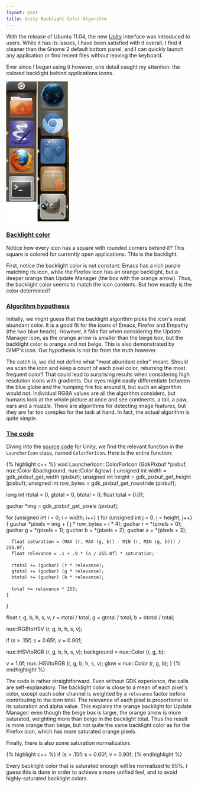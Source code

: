 ```yaml
---
layout: post
title: Unity Backlight Color Algorithm
---
```


With the release of Ubuntu 11.04, the new [Unity][] interface was
introduced to users.  While it has its issues, I have been satisfied
with it overall.  I find it cleaner than the Gnome 2 default bottom
panel, and I can quickly launch any application or find recent files
without leaving the keyboard.

Ever since I began using it however, one detail caught my attention:
the colored backlight behind applications icons.

<img class="inset" src="/img/posts/unity.png" alt="Unity backlight zoom" />

### [Backlight color](#backlight_color)

Notice how every icon has a square with rounded corners behind it?
This square is colored for currently open applications.  This is the
backlight.

First, notice the backlight color is not constant: Emacs has a rich
purple matching its icon, while the Firefox icon has an orange
backlight, but a deeper orange than Update Manager (the box with the
orange arrow).  Thus, the backlight color seems to match the icon
contents.  But how exactly is the color determined?

### [Algorithm hypothesis](#algorithm_hypothesis)

Initially, we might guess that the backlight algorithm picks the
icon's most abundant color.  It is a good fit for the icons of Emacs,
Firefox and Empathy (the two blue heads).  However, it falls flat when
considering the Update Manager icon, as the orange arrow is smaller
than the beige box, but the backlight color is orange and not beige.
This is also demonstrated by GIMP's icon.  Our hypothesis is not far
from the truth however.

The catch is, we did not define what "most abundant color" meant.
Should we scan the icon and keep a count of each pixel color,
returning the most frequent color?  That could lead to surprising
results when considering high resolution icons with gradients. Our
eyes might easily differentiate between the blue globe and the humping
fire fox around it, but such an algorithm would not.  Individual RGBA
values are all the algorithm considers, but humans look at the whole
picture at once and see continents, a tail, a paw, ears and a muzzle.
There are algorithms for detecting image features, but they are far
too complex for the task at hand.  In fact, the actual algorithm is
quite simple.

### [The code](#the_code)

Diving into the [source code][code] for Unity, we find the relevant function
in the `LauncherIcon` class, named `ColorForIcon`.  Here is
the entire function:

{% highlight c++ %}
void LauncherIcon::ColorForIcon (GdkPixbuf *pixbuf,
                                 nux::Color &background,
                                 nux::Color &glow)
{
  unsigned int width = gdk_pixbuf_get_width (pixbuf);
  unsigned int height = gdk_pixbuf_get_height (pixbuf);
  unsigned int row_bytes = gdk_pixbuf_get_rowstride (pixbuf);

  long int rtotal = 0, gtotal = 0, btotal = 0;
  float total = 0.0f;


  guchar *img = gdk_pixbuf_get_pixels (pixbuf);

  for (unsigned int i = 0; i < width; i++)
  {
    for (unsigned int j = 0; j < height; j++)
    {
      guchar *pixels = img + ( j * row_bytes + i * 4);
      guchar r = *(pixels + 0);
      guchar g = *(pixels + 1);
      guchar b = *(pixels + 2);
      guchar a = *(pixels + 3);

      float saturation = (MAX (r, MAX (g, b)) - MIN (r, MIN (g, b))) / 255.0f;
      float relevance = .1 + .9 * (a / 255.0f) * saturation;

      rtotal += (guchar) (r * relevance);
      gtotal += (guchar) (g * relevance);
      btotal += (guchar) (b * relevance);

      total += relevance * 255;
    }
  }

  float r, g, b, h, s, v;
  r = rtotal / total;
  g = gtotal / total;
  b = btotal / total;

  nux::RGBtoHSV (r, g, b, h, s, v);

  if (s > .15f)
    s = 0.65f;
  v = 0.90f;

  nux::HSVtoRGB (r, g, b, h, s, v);
  background = nux::Color (r, g, b);

  v = 1.0f;
  nux::HSVtoRGB (r, g, b, h, s, v);
  glow = nux::Color (r, g, b);
}
{% endhighlight %}

The code is rather straightforward.  Even without GDK experience, the
calls are self-explanatory.  The backlight color is close to a mean of
each pixel's color, except each color channel is weighted by a
`relevance` factor before contributing to the icon total.  The
relevance of each pixel is proportional to its saturation and alpha
value.  This explains the orange backlight for Update Manager: even
though the beige box is larger, the orange arrow is more saturated,
weighting more than beige in the backlight total.  Thus the result is
more orange than beige, but not quite the same backlight color as for
the Firefox icon, which has more saturated orange pixels.

Finally, there is also some saturation normalization:

{% highlight c++ %}
if (s > .15f)
    s = 0.65f;
  v = 0.90f;
{% endhighlight %}

Every backlight color that is saturated enough will be normalized to
65%.  I guess this is done in order to achieve a more unified feel, and
to avoid highly-saturated backlight colors.

[Unity]: http://unity.ubuntu.com/
[code]: http://bazaar.launchpad.net/~ubuntu-branches/ubuntu/natty/unity/natty/view/head:/src/LauncherIcon.cpp#L223
